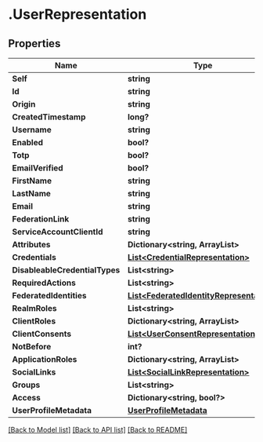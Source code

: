 # .UserRepresentation
## Properties

Name | Type | Description | Notes
------------ | ------------- | ------------- | -------------
**Self** | **string** |  | [optional] 
**Id** | **string** |  | [optional] 
**Origin** | **string** |  | [optional] 
**CreatedTimestamp** | **long?** |  | [optional] 
**Username** | **string** |  | [optional] 
**Enabled** | **bool?** |  | [optional] 
**Totp** | **bool?** |  | [optional] 
**EmailVerified** | **bool?** |  | [optional] 
**FirstName** | **string** |  | [optional] 
**LastName** | **string** |  | [optional] 
**Email** | **string** |  | [optional] 
**FederationLink** | **string** |  | [optional] 
**ServiceAccountClientId** | **string** |  | [optional] 
**Attributes** | **Dictionary&lt;string, ArrayList&gt;** |  | [optional] 
**Credentials** | [**List&lt;CredentialRepresentation&gt;**](CredentialRepresentation.md) |  | [optional] 
**DisableableCredentialTypes** | **List&lt;string&gt;** |  | [optional] 
**RequiredActions** | **List&lt;string&gt;** |  | [optional] 
**FederatedIdentities** | [**List&lt;FederatedIdentityRepresentation&gt;**](FederatedIdentityRepresentation.md) |  | [optional] 
**RealmRoles** | **List&lt;string&gt;** |  | [optional] 
**ClientRoles** | **Dictionary&lt;string, ArrayList&gt;** |  | [optional] 
**ClientConsents** | [**List&lt;UserConsentRepresentation&gt;**](UserConsentRepresentation.md) |  | [optional] 
**NotBefore** | **int?** |  | [optional] 
**ApplicationRoles** | **Dictionary&lt;string, ArrayList&gt;** |  | [optional] 
**SocialLinks** | [**List&lt;SocialLinkRepresentation&gt;**](SocialLinkRepresentation.md) |  | [optional] 
**Groups** | **List&lt;string&gt;** |  | [optional] 
**Access** | **Dictionary&lt;string, bool?&gt;** |  | [optional] 
**UserProfileMetadata** | [**UserProfileMetadata**](UserProfileMetadata.md) |  | [optional] 

[[Back to Model list]](../README.md#documentation-for-models) [[Back to API list]](../README.md#documentation-for-api-endpoints) [[Back to README]](../README.md)

